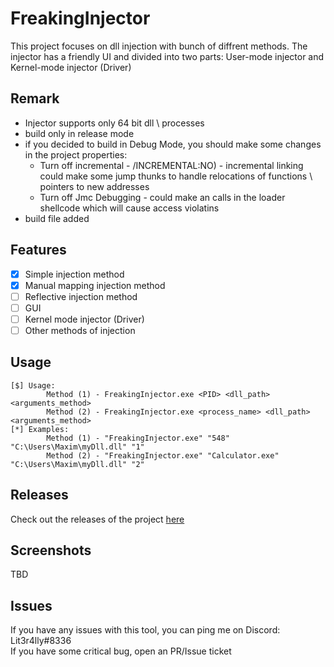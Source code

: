 # FreakingInjector
This project focuses on dll injection with bunch of diffrent methods.
The injector has a friendly UI and divided into two parts: User-mode injector and Kernel-mode injector (Driver) 

## Remark
- Injector supports only 64 bit dll \ processes
- build only in release mode
- if you decided to build in Debug Mode, you should make some changes in the project properties:  
  * Turn off incremental - /INCREMENTAL:NO) - incremental linking could make some jump thunks to handle relocations of functions \ pointers to new addresses  
  * Turn off Jmc Debugging - could make an calls in the loader shellcode which will cause access violatins
- build file added

## Features
- [x] Simple injection method 
- [x] Manual mapping injection method
- [ ] Reflective injection method
- [ ] GUI
- [ ] Kernel mode injector (Driver)
- [ ] Other methods of injection

## Usage
```
[$] Usage:  
        Method (1) - FreakingInjector.exe <PID> <dll_path> <arguments_method>  
        Method (2) - FreakingInjector.exe <process_name> <dll_path> <arguments_method>  
[*] Examples:  
        Method (1) - "FreakingInjector.exe" "548" "C:\Users\Maxim\myDll.dll" "1"  
        Method (2) - "FreakingInjector.exe" "Calculator.exe" "C:\Users\Maxim\myDll.dll" "2"  
```
## Releases
Check out the releases of the project [here](https://github.com/Lit3r4lly/Dllinjector/releases)

## Screenshots
TBD

## Issues
If you have any issues with this tool, you can ping me on Discord: Lit3r4lly#8336  
If you have some critical bug, open an PR/Issue ticket